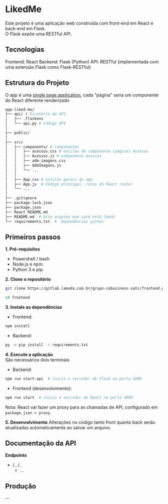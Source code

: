 # LikedMe

Este projeto é uma aplicação web construída com front-end em React e back-end em Flask. \
O Flask expõe uma RESTful API.

## Tecnologias
Frontend: React
Backend: Flask (Python)
API: RESTful (implementada com uma extensão Flask como Flask-RESTful)

## Estrutura do Projeto
O app é uma [single page application](https://blog.pshrmn.com/how-single-page-applications-work/), cada "página" seria um componente do React diferente renderizado
```bash
app-liked-me/
├── api/ # Diretório da API
│   ├── .flaskenv
│   └── api.py # Código API
│
├── public/
│
├── src/
│   ├── components/ # componentes
│   │   ├── acessos.css # estilos do componente (página) Acessos
│   │   ├── Acessos.js # componente Acessos
│   │   ├── adm-imagens.css
│   │   ├── AdmImagens.js
│   │   └── ...
│   │   
│   ├── App.css # estilos gerais do app
│   ├── App.js  # Código principal, rotas do React router
│   └── ...
│
├── .gitignore
├── package-lock.json
├── package.json
├── React README.md
├── README.md  # Este arquivo que você está lendo
└── requirements.txt  #  Dependências python
```
## Primeiros passos
**1. Pré-requisitos**
- Powershell / bash
- Node.js e npm.
- Python 3 e pip.

**2. Clone o repositório**
```Bash
git clone https://gitlab.lamoda.com.br/grupo-cobusiness-satc/frontend.git

cd frontend
```

**3. Instale as dependências**
- Frontend:
```Bash
npm install 
```
- Backend:
```Bash
py -m pip install -r requirements.txt
```

**4. Execute a aplicação** \
São necessários dois terminais

- Backend:
```Bash
npm run start-api  # inicia o servidor de Flask na porta 5000
```

- Frontend (desenvolvimento):
```Bash
npm run start  # inicia o servidor de React na porta 3000
```
Nota: React vai fazer um proxy para as chamadas de API, configurado em `package.json > proxy`. 


**5. Desenvolvimento**
Alterações no código tanto front quanto back serão atualizadas automaticamente ao salvar um arquivo.

## Documentação da API
**Endpoints**
- /.../..
  - ...
## Produção

--